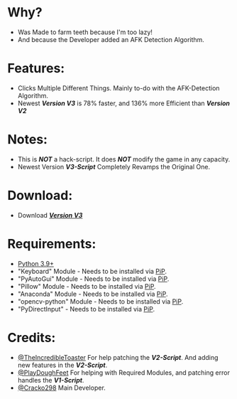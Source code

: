 # Why?
- Was Made to farm teeth because I'm too lazy!
- And because the Developer added an AFK Detection Algorithm.

# Features:
- Clicks Multiple Different Things. Mainly to-do with the AFK-Detection Algorithm.
- Newest ***Version V3*** is 78% faster, and 136% more Efficient than ***Version V2***

# Notes:
- This is ***NOT*** a hack-script. It does ***NOT*** modify the game in any capacity.
- Newest Version ***V3-Script*** Completely Revamps the Original One.

# Download:
- Download ***[Version V3](https://github.com/Cracko298/Sharkbite-2-Farmer/blob/main/AFK-Tool.zip?raw=true)***

# Requirements:
- [Python 3.9+](https://www.python.org/downloads/)
- "Keyboard" Module - Needs to be installed via [PiP](https://realpython.com/what-is-pip/#:~:text=Using%20Python%27s%20pip%20to%20Manage%20Your%20Projects%27%20Dependencies,Python%20is%20considered%20a%20batteries%20included%20language.%20).
- "PyAutoGui" Module - Needs to be installed via [PiP](https://realpython.com/what-is-pip/#:~:text=Using%20Python%27s%20pip%20to%20Manage%20Your%20Projects%27%20Dependencies,Python%20is%20considered%20a%20batteries%20included%20language.%20).
- "Pillow" Module - Needs to be installed via [PiP](https://realpython.com/what-is-pip/#:~:text=Using%20Python%27s%20pip%20to%20Manage%20Your%20Projects%27%20Dependencies,Python%20is%20considered%20a%20batteries%20included%20language.%20).
- "Anaconda" Module - Needs to be installed via [PiP](https://realpython.com/what-is-pip/#:~:text=Using%20Python%27s%20pip%20to%20Manage%20Your%20Projects%27%20Dependencies,Python%20is%20considered%20a%20batteries%20included%20language.%20).
- "opencv-python" Module - Needs to be installed via [PiP](https://realpython.com/what-is-pip/#:~:text=Using%20Python%27s%20pip%20to%20Manage%20Your%20Projects%27%20Dependencies,Python%20is%20considered%20a%20batteries%20included%20language.%20).
- "PyDirectInput" - Needs to be installed via [PiP](https://realpython.com/what-is-pip/#:~:text=Using%20Python%27s%20pip%20to%20Manage%20Your%20Projects%27%20Dependencies,Python%20is%20considered%20a%20batteries%20included%20language.%20).

# Credits:
- [@TheIncredibleToaster](https://github.com/TheIncredibleToaster) For help patching the ***V2-Script***. And adding new features in the ***V2-Script***.
- [@PlayDoughFeet](https://github.com/PlayDoughFeet) For helping with Required Modules, and patching error handles the ***V1-Script***.
- [@Cracko298](https://github.com/Cracko298) Main Developer.
